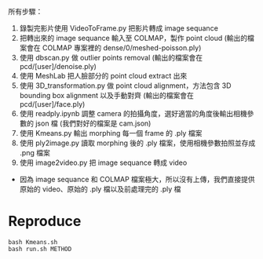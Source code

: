 所有步驟：
1. 錄製完影片使用 VideoToFrame.py 把影片轉成 image sequance
2. 把轉出來的 image sequance 輸入至 COLMAP，製作 point cloud (輸出的檔案會在 COLMAP 專案裡的 dense/0/meshed-poisson.ply)
3. 使用 dbscan.py 做 outlier points removal (輸出的檔案會在 pcd/[user]/denoise.ply)
4. 使用 MeshLab 把人臉部分的 point cloud extract 出來
5. 使用 3D_transformation.py 做 point cloud alignment，方法包含 3D bounding box alignment 以及手動對齊 (輸出的檔案會在 pcd/[user]/face.ply)
6. 使用 readply.ipynb 調整 camera 的拍攝角度，選好適當的角度後輸出相機參數的 json 檔 (我們對好的檔案是 cam.json)
7. 使用 Kmeans.py 輸出 morphing 每一個 frame 的 .ply 檔案
8. 使用 ply2image.py 讀取 morphing 後的 .ply 檔案，使用相機參數拍照並存成 .png 檔案
9. 使用 image2video.py 把 image sequance 轉成 video

* 因為 image sequance 和 COLMAP 檔案極大，所以沒有上傳，我們直接提供原始的 video、原始的 .ply 檔以及前處理完的 .ply 檔


# Reproduce
```
bash Kmeans.sh
bash run.sh METHOD
```